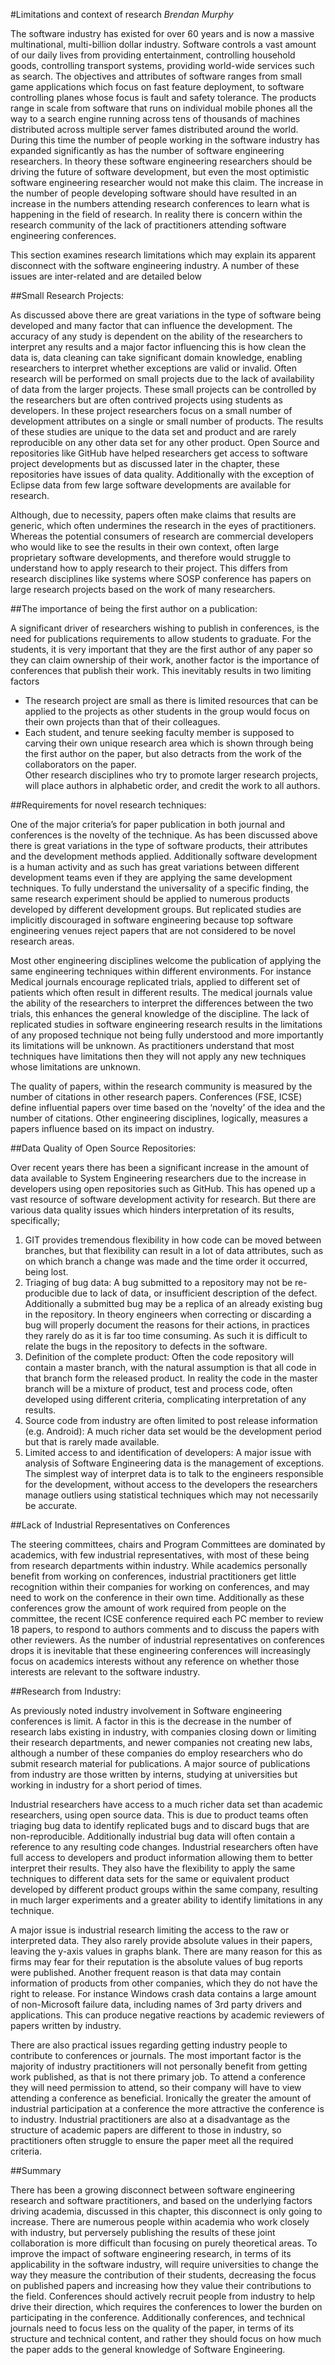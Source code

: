 #Limitations and context of research
_Brendan Murphy_
  
The software industry has existed for over 60 years and is now a massive multinational, multi-billion dollar industry. Software controls a vast amount of our daily lives from providing entertainment, controlling household goods, controlling transport systems, providing world-wide services such as search. The objectives and attributes of software ranges from small game applications which focus on fast feature deployment, to software controlling planes whose focus is fault and safety tolerance. The products range in scale from software that runs on individual mobile phones all the way to a search engine running across tens of thousands of machines distributed across multiple server fames distributed around the world. During this time the number of people working in the software industry has expanded significantly as has the number of software engineering researchers. In theory these software engineering researchers should be driving the future of software development, but even the most optimistic software engineering researcher would not make this claim. The increase in the number of people developing software should have resulted in an increase in the numbers attending research conferences to learn what is happening in the field of research. In reality there is concern within the research community of the lack of practitioners attending software engineering conferences. 

This section examines research limitations which may explain its apparent disconnect with the software engineering industry. A number of these issues are inter-related and are detailed below 

##Small Research Projects:

As discussed above there are great variations in the type of software being developed and many factor that can influence the development. The accuracy of any study is dependent on the ability of the researchers to interpret any results and a major factor influencing this is how clean the data is, data cleaning can take significant domain knowledge, enabling researchers to interpret whether exceptions are valid or invalid. Often research will be performed on small projects due to the lack of availability of data from the larger projects. These small projects can be controlled by the researchers but are often contrived projects using students as developers. In these project researchers focus on a small number of development attributes on a single or small number of products. The results of these studies are unique to the data set and product and are rarely reproducible on any other data set for any other product. Open Source and repositories like GitHub have helped researchers get access to software project developments but as discussed later in the chapter, these repositories have issues of data quality. Additionally with the exception of Eclipse data from few large software developments are available for research. 

Although, due to necessity, papers often make claims that results are generic, which often undermines the research in the eyes of practitioners. Whereas the potential consumers of research are commercial developers who would like to see the results in their own context, often large proprietary software developments, and therefore would struggle to understand how to apply research to their project. This differs from research disciplines like systems where SOSP conference has papers on large research projects based on the work of many researchers. 

##The importance of being the first author on a publication:

A significant driver of researchers wishing to publish in conferences, is the need for publications requirements to allow students to graduate. For the students, it is very important that they are the first author of any paper so they can claim ownership of their work, another factor is the importance of conferences that publish their work. This inevitably results in two limiting factors

* The research project are small as there is limited resources that can be applied to the projects as other students in the group would focus on their own projects than that of their colleagues.
*  Each student, and tenure seeking faculty member is supposed to carving their own unique research area which is shown through being the first author on the paper, but also detracts from the work of the collaborators on the paper.  
Other research disciplines who try to promote larger research projects, will place authors in alphabetic order, and credit the work to all authors.

##Requirements for novel research techniques:

One of the major criteria’s for paper publication in both journal and conferences is the novelty of the technique. As has been discussed above there is great variations in the type of software products, their attributes and the development methods applied. Additionally software development is a human activity and as such has great variations between different development teams even if they are applying the same development techniques. To fully understand the universality of a specific finding, the same research experiment should be applied to numerous products developed by different development groups. But replicated studies are implicitly discouraged in software engineering because top software engineering venues reject papers that are not considered to be novel research areas.

Most other engineering disciplines welcome the publication of applying the same engineering techniques within different environments. For instance Medical journals encourage replicated trials, applied to different set of patients which often result in different results. The medical journals value the ability of the researchers to interpret the differences between the two trials, this enhances the general knowledge of the discipline. The lack of replicated studies in software engineering research results in the limitations of any proposed technique not being fully understood and more importantly its limitations will be unknown. As practitioners understand that most techniques have limitations then they will not apply any new techniques whose limitations are unknown. 

The quality of papers, within the research community is measured by the number of citations in other research papers. Conferences (FSE, ICSE) define influential papers over time based on the ‘novelty’ of the idea and the number of citations. Other engineering disciplines, logically, measures a papers influence based on its impact on industry.   

##Data Quality of Open Source Repositories:

Over recent years there has been a significant increase in the amount of data available to System Engineering researchers due to the increase in developers using open repositories such as GitHub. This has opened up a vast resource of software development activity for research. But there are various data quality issues which hinders interpretation of its results, specifically;

1.	GIT provides tremendous flexibility in how code can be moved between branches, but that flexibility can result in a lot of data attributes, such as on which branch a change was made and the time order it occurred, being lost.
2.	Triaging of bug data: A bug submitted to a repository may not be re-producible due to lack of data, or insufficient description of the defect. Additionally a submitted bug may be a replica of an already existing bug in the repository. In theory engineers when correcting or discarding a bug will properly document the reasons for their actions, in practices they rarely do as it is far too time consuming. As such it is difficult to relate the bugs in the repository to defects in the software.   
3.	Definition of the complete product: Often the code repository will contain a master branch, with the natural assumption is that all code in that branch form the released product. In reality the code in the master branch will be a mixture of product, test and process code, often developed using different criteria, complicating interpretation of any results. 
4.	Source code from industry are often limited to post release information (e.g. Android): A much richer data set would be the development period but that is rarely made available.
5.	Limited access to and identification of developers: A major issue with analysis of Software Engineering data is the management of exceptions. The simplest way of interpret data is to talk to the engineers responsible for the development, without access to the developers the researchers manage outliers using statistical techniques which may not necessarily be accurate. 

##Lack of Industrial Representatives on Conferences

The steering committees, chairs and Program Committees are dominated by academics, with few industrial representatives, with most of these being from research departments within industry. While academics personally benefit from working on conferences, industrial practitioners get little recognition within their companies for working on conferences, and may need to work on the conference in their own time. Additionally as these conferences grow the amount of work required from people on the committee, the recent ICSE conference required each PC member to review 18 papers, to respond to authors comments and to discuss the papers with other reviewers. As the number of industrial representatives on conferences drops it is inevitable that these engineering conferences will increasingly focus on academics interests without any reference on whether those interests are relevant to the software industry.  

##Research from Industry:

As previously noted industry involvement in Software engineering conferences is limit. A factor in this is the decrease in the number of research labs existing in industry, with companies closing down or limiting their research departments, and newer companies not creating new labs, although a number of these companies do employ researchers who do submit research material for publications. A major source of publications from industry are those written by interns, studying at universities but working in industry for a short period of times. 

Industrial researchers have access to a much richer data set than academic researchers, using open source data. This is due to product teams often triaging bug data to identify replicated bugs and to discard bugs that are non-reproducible. Additionally industrial bug data will often contain a reference to any resulting code changes. Industrial researchers often have full access to developers and product information allowing them to better interpret their results. They also have the flexibility to apply the same techniques to different data sets for the same or equivalent product developed by different product groups within the same company, resulting in much larger experiments and a greater ability to identify limitations in any technique. 

A major issue is industrial research limiting the access to the raw or interpreted data. They also rarely provide absolute values in their papers, leaving the y-axis values in graphs blank. There are many reason for this as firms may fear for their reputation is the absolute values of bug reports were published. Another frequent reason is that data may contain information of products from other companies, which they do not have the right to release. For instance Windows crash data contains a large amount of non-Microsoft failure data, including names of 3rd party drivers and applications. This can produce negative reactions by academic reviewers of papers written by industry. 

There are also practical issues regarding getting industry people to contribute to conferences or journals. The most important factor is the majority of industry practitioners will not personally benefit from getting work published, as that is not there primary job. To attend a conference they will need permission to attend, so their company will have to view attending a conference as beneficial. Ironically the greater the amount of industrial participation at a conference the more attractive the conference is to industry. Industrial practitioners are also at a disadvantage as the structure of academic papers are different to those in industry, so practitioners often struggle to ensure the paper meet all the required criteria.

##Summary 

There has been a growing disconnect between software engineering research and software practitioners, and based on the underlying factors driving academia, discussed in this chapter, this disconnect is only going to increase. There are numerous people within academia who work closely with industry, but perversely publishing the results of these joint collaboration is more difficult than focusing on purely theoretical areas. To improve the impact of software engineering research, in terms of its applicability in the software industry, will require universities to change the way they measure the contribution of their students, decreasing the focus on published papers and increasing how they value their contributions to the field. Conferences should actively recruit people from industry to help drive their direction, which requires the conferences to lower the burden on participating in the conference. Additionally conferences, and technical journals need to focus less on the quality of the paper, in terms of its structure and technical content, and rather they should focus on how much the paper adds to the general knowledge of Software Engineering.  
  
